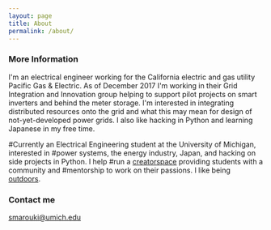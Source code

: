 ```yaml
---
layout: page
title: About
permalink: /about/
---
```



### More Information

I'm an electrical engineer working for the California electric and gas utility Pacific Gas & Electric. As of December 2017 I'm working in their Grid Integration and Innovation group helping to support pilot projects on smart inverters and behind the meter storage. I'm interested in integrating distributed resources onto the grid and what this may mean for design of not-yet-developed power grids. I also like hacking in Python and learning Japanese in my free time. 


#Currently an Electrical Engineering student at the University of Michigan, interested in #power systems, the energy industry, Japan, and hacking on side projects in Python. I help #run a [creatorspace](http://www.creatorspace.co) providing students with a community and #mentorship to work on their passions. I like being [outdoors](http://maroukis.me).

### Contact me

[smarouki@umich.edu](mailto:smarouki@umich.edu)
